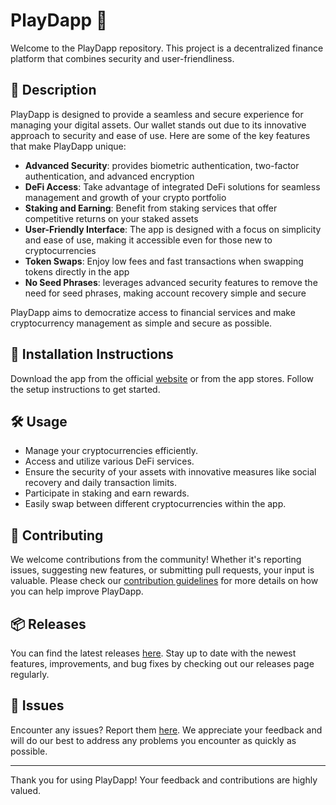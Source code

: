 
# PlayDapp 🚀

Welcome to the PlayDapp repository. This project is a decentralized finance platform that combines security and user-friendliness.

## 📜 Description

PlayDapp is designed to provide a seamless and secure experience for managing your digital assets. Our wallet stands out due to its innovative approach to security and ease of use. Here are some of the key features that make PlayDapp unique:

- **Advanced Security**: provides biometric authentication, two-factor authentication, and advanced encryption
- **DeFi Access**: Take advantage of integrated DeFi solutions for seamless management and growth of your crypto portfolio
- **Staking and Earning**: Benefit from staking services that offer competitive returns on your staked assets
- **User-Friendly Interface**: The app is designed with a focus on simplicity and ease of use, making it accessible even for those new to cryptocurrencies
- **Token Swaps**: Enjoy low fees and fast transactions when swapping tokens directly in the app
- **No Seed Phrases**: leverages advanced security features to remove the need for seed phrases, making account recovery simple and secure

PlayDapp aims to democratize access to financial services and make cryptocurrency management as simple and secure as possible.

## 🚀 Installation Instructions

Download the app from the official [website](https://www.example.com) or from the app stores. Follow the setup instructions to get started.

## 🛠️ Usage

- Manage your cryptocurrencies efficiently.
- Access and utilize various DeFi services.
- Ensure the security of your assets with innovative measures like social recovery and daily transaction limits.
- Participate in staking and earn rewards.
- Easily swap between different cryptocurrencies within the app.

## 🤝 Contributing

We welcome contributions from the community! Whether it's reporting issues, suggesting new features, or submitting pull requests, your input is valuable. Please check our [contribution guidelines](../../contributing) for more details on how you can help improve PlayDapp.

## 📦 Releases

You can find the latest releases [here](../../releases). Stay up to date with the newest features, improvements, and bug fixes by checking out our releases page regularly.

## 🐛 Issues

Encounter any issues? Report them [here](../../issues). We appreciate your feedback and will do our best to address any problems you encounter as quickly as possible.

---

Thank you for using PlayDapp! Your feedback and contributions are highly valued.
